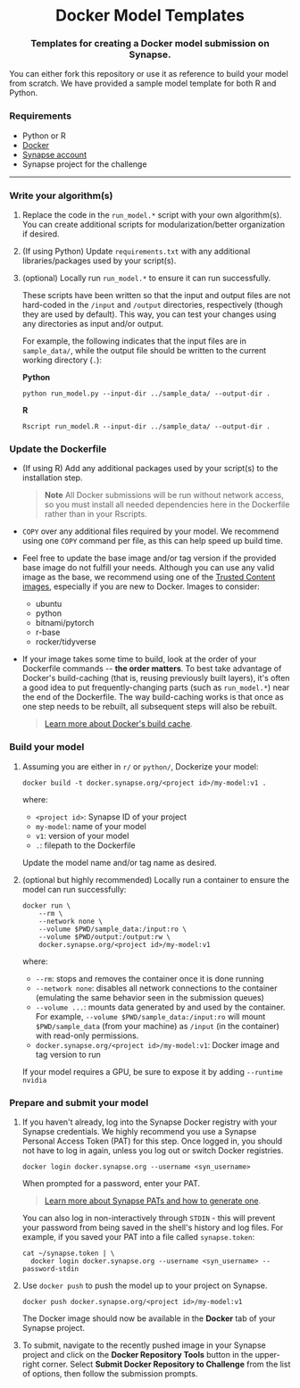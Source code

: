 <h1 align="center">
    Docker Model Templates
</h1>
<h3 align="center">
    Templates for creating a Docker model submission on Synapse.
</h3>

You can either fork this repository or use it as reference to build your
model from scratch.  We have provided a sample model template for both R and
Python.

### Requirements
* Python or R
* [Docker](https://docs.docker.com/get-docker/)
* [Synapse account](https://www.synapse.org/#)
* Synapse project for the challenge

---

### Write your algorithm(s)

1. Replace the code in the `run_model.*` script with your own algorithm(s).
    You can create additional scripts for modularization/better organization
    if desired.

2. (If using Python) Update `requirements.txt` with any additional
    libraries/packages used by your script(s).

3. (optional) Locally run `run_model.*` to ensure it can run successfully.

    These scripts have been written so that the input and output files are not
    hard-coded in the `/input` and `/output` directories, respectively (though
    they are used by default).  This way, you can test your changes using any
    directories as input and/or output.

    For example, the following indicates that the input files are in
    `sample_data/`, while the output file should be written to the current
    working directory (`.`):

    **Python**
    ```
    python run_model.py --input-dir ../sample_data/ --output-dir .
    ```

    **R**
    ```
    Rscript run_model.R --input-dir ../sample_data/ --output-dir .
    ```

### Update the Dockerfile

* (If using R) Add any additional packages used by your script(s) to the
installation step.

    > **Note** All Docker submissions will be run without network access, so
    > you must install all needed dependencies here in the Dockerfile rather
    > than in your Rscripts.

* `COPY` over any additional files required by your model. We recommend using
one `COPY` command per file, as this can help speed up build time.

* Feel free to update the base image and/or tag version if the provided base
image do not fulfill your needs. Although you can use any valid image as the
base, we recommend using one of the [Trusted Content images], especially if
you are new to Docker. Images to consider:
    * ubuntu
    * python
    * bitnami/pytorch
    * r-base
    * rocker/tidyverse

* If your image takes some time to build, look at the order of your Dockerfile
commands -- **the order matters**.  To best take advantage of Docker's
build-caching (that is, reusing previously built layers), it's often a good
idea to put frequently-changing parts (such as `run_model.*`) near the end
of the Dockerfile. The way build-caching works is that once as one step needs
to be rebuilt, all subsequent steps will also be rebuilt.

    > [Learn more about Docker's build cache].

### Build your model

1. Assuming you are either in `r/` or `python/`, Dockerize your model:

    ```
    docker build -t docker.synapse.org/<project id>/my-model:v1 .
    ```

    where:

    * `<project id>`: Synapse ID of your project
    * `my-model`: name of your model
    * `v1`: version of your model
    * `.`: filepath to the Dockerfile

    Update the model name and/or tag name as desired.

2. (optional but highly recommended) Locally run a container to ensure the
    model can run successfully:

    ```
    docker run \
        --rm \
        --network none \
        --volume $PWD/sample_data:/input:ro \
        --volume $PWD/output:/output:rw \
        docker.synapse.org/<project id>/my-model:v1
    ```
    
    where:

    * `--rm`: stops and removes the container once it is done running
    * `--network none`: disables all network connections to the container
        (emulating the same behavior seen in the submission queues)
    * `--volume ...`: mounts data generated by and used by the container. For
        example, `--volume $PWD/sample_data:/input:ro` will mount
        `$PWD/sample_data` (from your machine) as `/input` (in the container)
        with read-only permissions.
    * `docker.synapse.org/<project id>/my-model:v1`: Docker image and tag
        version to run

    If your model requires a GPU, be sure to expose it by adding `--runtime nvidia`

### Prepare and submit your model

1. If you haven't already, log into the Synapse Docker registry with your
    Synapse credentials. We highly recommend you use a Synapse Personal Access
    Token (PAT) for this step. Once logged in, you should not have to log in
    again, unless you log out or switch Docker registries.

    ```
    docker login docker.synapse.org --username <syn_username>
    ```

    When prompted for a password, enter your PAT.

    > [Learn more about Synapse PATs and how to generate one].

    You can also log in non-interactively through `STDIN` - this will prevent
    your password from being saved in the shell's history and log files. For
    example, if you saved your PAT into a file called `synapse.token`:

    ```
    cat ~/synapse.token | \
      docker login docker.synapse.org --username <syn_username> --password-stdin
    ```

2. Use `docker push` to push the model up to your project on Synapse.

    ```
    docker push docker.synapse.org/<project id>/my-model:v1
    ```

    The Docker image should now be available in the **Docker** tab of your
    Synapse project.

3. To submit, navigate to the recently pushed image in your Synapse project and
    click on the **Docker Repository Tools** button in the upper-right corner.
    Select **Submit Docker Repository to Challenge** from the list of options,
    then follow the submission prompts.



[Docker]: https://docs.docker.com/get-docker/
[Synapse account]: https://www.synapse.org/#
[Trusted Content images]: https://hub.docker.com/search?q=&image_filter=official%2Cstore
[Learn more about Docker's build cache]: https://docs.docker.com/build/cache/
[Learn more about Synapse PATs and how to generate one]: https://help.synapse.org/docs/Managing-Your-Account.2055405596.html#ManagingYourAccount-PersonalAccessTokens
